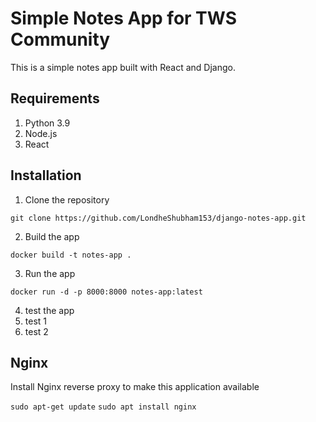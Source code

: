 # Simple Notes App for TWS Community
This is a simple notes app built with React and Django.

## Requirements
1. Python 3.9
2. Node.js
3. React

## Installation
1. Clone the repository
```
git clone https://github.com/LondheShubham153/django-notes-app.git
```

2. Build the app
```
docker build -t notes-app .
```

3. Run the app
```
docker run -d -p 8000:8000 notes-app:latest
```
4. test the app
5. test 1
6. test 2

## Nginx

Install Nginx reverse proxy to make this application available

`sudo apt-get update`
`sudo apt install nginx`
